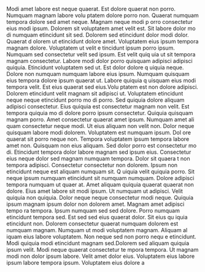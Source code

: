 Modi amet labore est neque quaerat. Est dolore quaerat non porro. Numquam magnam labore volu
ptatem dolore porro non. Quaerat numquam tempora dolore sed amet neque. Magnam neque modi p
orro consectetur eius modi ipsum. Dolorem sit voluptatem amet velit est.  Sit labore dolor mo
di numquam etincidunt sit sed. Dolorem sed etincidunt dolor modi dolor. Quaerat d
olorem ut etincidunt dolore amet. Voluptatem eius ipsum tempora magnam dolore. Voluptatem ut velit e
tincidunt ipsum porro ipsum. Numquam sed consectetur velit sed ipsum. Est velit quiq
uia ut sit tempora magnam consectetur.  Labore modi dolor porro quisquam adipisci adipisci quiquia. Etincidunt voluptatem sed ut. Est dolor dolore q
uiquia neque. Dolore non numquam numquam labore eius ipsum. Numquam quisquam eius tempora dolore ipsum quaerat ut. Labore quiquia q
uisquam eius modi tempora velit. Est eius quaerat sed eius.Volu
ptatem est non dolore adipisci. Dolorem etincidunt velit magnam sit adipisci ut. Voluptatem etincidunt neque neque etincidunt porro mo
di porro. Sed quiquia dolore aliquam adipisci consectetur. Eius quiquia est consectetur magnam non velit. Est tempora quiquia mo
di dolore porro ipsum consectetur.  Quiquia quisquam magnam porro. Amet consectetur quaerat amet ipsum. Numquam amet ali
quam consectetur neque modi. Ut eius aliquam non velit non. Dolor neque quisquam labore modi dolorem. Voluptatem est numquam ipsum. Dol
ore quaerat sit porro neque non. Tempora voluptatem ipsum tempora labore amet non.  Quisquam non eius aliquam. Sed dolor porro est consectetur mo
di. Etincidunt tempora dolor labore magnam sed ipsum eius. Consectetur eius neque dolor sed magnam numquam tempora. Dolor sit quaera
t non tempora adipisci. Consectetur consectetur non dolorem. Ipsum non etincidunt neque est aliquam numquam sit. Q
uiquia velit quiquia porro. Sit neque ipsum numquam etincidunt sit numquam numquam.  Dolore adipisci tempora numquam ut quaer
at. Amet aliquam quiquia quaerat quaerat non dolore. Eius amet labore sit modi ipsum. Ut numquam ut adipisci. Velit quiquia non quiquia. Dolor
 neque neque consectetur modi neque. Quiquia ipsum magnam ipsum dolor non dolorem amet. Magnam amet adipisci tempo
ra tempora. Ipsum numquam sed sed dolore. Porro numquam etincidunt tempora sed.  Est sed sed eius quaerat dolor. Sit eius qu
iquia etincidunt non. Dolorem consectetur quaerat numquam dolorem est numquam magnam. Numquam ut modi voluptatem magnam. Aliquam al
iquam eius labore voluptatem. Non neque sed non porro nequ
e etincidunt. Modi quiquia modi etincidunt magnam sed.Dolorem sed aliquam quiquia ipsum velit. Modi neque quaerat consectetur te
mpora tempora. Ut magnam modi non dolor ipsum labore. Velit amet dolor eius. Voluptatem eius labore ipsum labore tempora ipsum. Voluptatem eius dolore a
